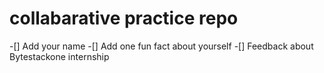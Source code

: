 # collabarative practice repo
-[] Add your name 
-[] Add one fun fact about yourself
-[] Feedback about Bytestackone internship
